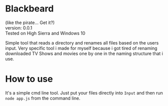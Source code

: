 Blackbeard
==========
(like the pirate... Get it?)</br >
version: 0.0.1</br >
Tested on High Sierra and Windows 10

Simple tool that reads a directory and renames all files based on the users input.
Very specific tool i made for myself because i got tired of renaming downloaded TV Shows and movies one by one in the naming structure that i use.

How to use
==========
It's a simple cmd line tool. Just put your files directly into `Input` and then run
`node app.js` from the command line.
